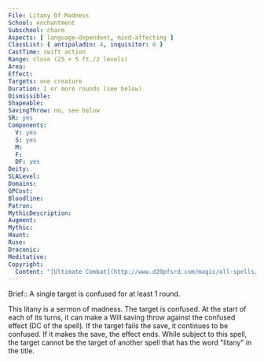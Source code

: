 ```yaml
---
File: Litany Of Madness
School: enchantment
Subschool: charm
Aspects: [ language-dependent, mind-affecting ]
ClassList: { antipaladin: 4, inquisitor: 6 }
CastTime: swift action
Range: close (25 + 5 ft./2 levels)
Area: 
Effect: 
Targets: one creature
Duration: 1 or more rounds (see below)
Dismissible: 
Shapeable: 
SavingThrow: no, see below
SR: yes
Components:
  V: yes
  S: yes
  M: 
  F: 
  DF: yes
Deity: 
SLALevel: 
Domains: 
GPCost: 
Bloodline: 
Patron: 
MythicDescription: 
Augment: 
Mythic: 
Haunt: 
Ruse: 
Draconic: 
Meditative: 
Copyright:
  Content: "[Ultimate Combat](http://www.d20pfsrd.com/magic/all-spells/l/litany-of-madness)"
---
```

Brief:: A single target is confused for at least 1 round.

This litany is a sermon of madness. The target is confused. At the start of each of its turns, it can make a Will saving throw against the confused effect (DC of the spell). If the target fails the save, it continues to be confused. If it makes the save, the effect ends.  While subject to this spell, the target cannot be the target of another spell that has the word "litany" in the title.
